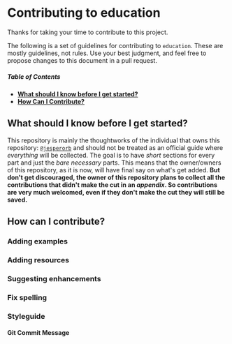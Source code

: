# Contributing to education

Thanks for taking your time to contribute to this project. 

The following is a set of guidelines for contributing to `education`. These are mostly guidelines, not rules. Use your best judgment, and feel free to propose changes to this document in a pull request.

##### Table of Contents

* [**What should I know before I get started?**](#what-should-i-know-before-i-get-started)
* [**How Can I Contribute?**](#how-can-i-contribute)

## What should I know before I get started?

This repository is mainly the thoughtworks of the individual that owns this repository: [`@jesperorb`](https://github.com/jesperorb) and should not be treated as an official guide where _everything_ will be collected. The goal is to have _short_ sections for every part and just the _bare necessary_ parts. This means that the owner/owners of this repository, as it is now, will have final say on what's get added. **But don't get discouraged, the owner of this repository plans to collect all the contributions that didn't make the cut in an _appendix_. So contributions are very much welcomed, even if they don't make the cut they will still be saved.**

## How can I contribute?

### Adding examples

### Adding resources

### Suggesting enhancements

### Fix spelling

### Styleguide

#### Git Commit Message